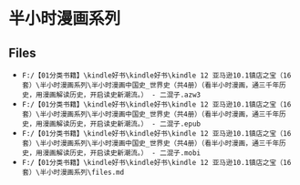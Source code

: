 # 半小时漫画系列

## Files

- `F:/【01分类书籍】\kindle好书\kindle好书\kindle 12 亚马逊10.1镇店之宝（16套）\半小时漫画系列\半小时漫画中国史_世界史（共4册）（看半小时漫画，通三千年历史，用漫画解读历史，开启读史新潮流。） - 二混子.azw3`
- `F:/【01分类书籍】\kindle好书\kindle好书\kindle 12 亚马逊10.1镇店之宝（16套）\半小时漫画系列\半小时漫画中国史_世界史（共4册）（看半小时漫画，通三千年历史，用漫画解读历史，开启读史新潮流。） - 二混子.epub`
- `F:/【01分类书籍】\kindle好书\kindle好书\kindle 12 亚马逊10.1镇店之宝（16套）\半小时漫画系列\半小时漫画中国史_世界史（共4册）（看半小时漫画，通三千年历史，用漫画解读历史，开启读史新潮流。） - 二混子.mobi`
- `F:/【01分类书籍】\kindle好书\kindle好书\kindle 12 亚马逊10.1镇店之宝（16套）\半小时漫画系列\files.md`
